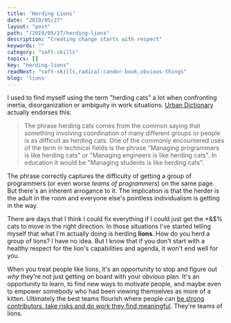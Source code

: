 ```yaml
---
title: 'Herding Lions'
date: "2019/05/27"
layout: "post"
path: "/2019/05/27/herding-lions"
description: "Creating change starts with respect"
keywords: ""
category: "soft-skills"
topics: []
key: "herding-lions"
readNext: "soft-skills,radical-candor-book,obvious-things"
blog: 'lions'
---
```


I used to find myself using the term "herding cats" a lot when confronting inertia, disorganization or ambiguity in work situations.  [Urban Dictionary](https://www.urbandictionary.com/define.php?term=herding%20cats) actually endorses this:

> The phrase herding cats comes from the common saying that something involving coordination of many different groups or people is as difficult as herding cats. One of the commonly encountered uses of the term in technical fields is the phrase "Managing programmers is like herding cats" or "Managing engineers is like herding cats". In education it would be "Managing students is like herding cats".

The phrase correctly captures the difficulty of getting a group of programmers (or even worse *teams of programmers*) on the same page.  But there's an inherent arrogance to it.  The implication is that the herder is the adult in the room and everyone else's pointless individualism is getting in the way.

There are days that I think I could fix everything if I could just get the *&$% cats to move in the right direction.  In those situations  I've started telling myself that what I'm actually doing is herding **lions**.  How do you herd a group of lions?  I have no idea.  But I know that if you don't start with a healthy respect for the lion's capabilities and agenda, it won't end well for you.

When you treat people like lions, it's an opportunity to stop and figure out *why* they're not just getting on board with your *obvious* plan.  It's an opportunity to learn, to find new ways to motivate people, and maybe even to empower somebody who had been viewing themselves as more of a kitten.  Ultimately the best teams flourish where people can [be strong contributors, take risks and do work they find meaningful](https://rework.withgoogle.com/blog/five-keys-to-a-successful-google-team/).  They're teams of lions.
